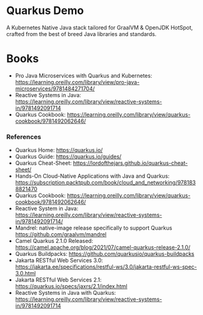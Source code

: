 Quarkus Demo
===============

A Kubernetes Native Java stack tailored for GraalVM & OpenJDK HotSpot, crafted from the best of breed Java libraries and standards.

# Books

* Pro Java Microservices with Quarkus and Kubernetes: https://learning.oreilly.com/library/view/pro-java-microservices/9781484271704/
* Reactive Systems in Java:  https://learning.oreilly.com/library/view/reactive-systems-in/9781492091714
* Quarkus Cookbook: https://learning.oreilly.com/library/view/quarkus-cookbook/9781492062646/

### References

* Quarkus Home: https://quarkus.io/
* Quarkus Guide: https://quarkus.io/guides/
* Quarkus Cheat-Sheet: https://lordofthejars.github.io/quarkus-cheat-sheet/
* Hands-On Cloud-Native Applications with Java and Quarkus: https://subscription.packtpub.com/book/cloud_and_networking/9781838821470
* Quarkus Cookbook: https://learning.oreilly.com/library/view/quarkus-cookbook/9781492062646/
* Reactive System in Java: https://learning.oreilly.com/library/view/reactive-systems-in/9781492091714/
* Mandrel: native-image release specifically to support Quarkus https://github.com/graalvm/mandrel
* Camel Quarkus 2.1.0 Released: https://camel.apache.org/blog/2021/07/camel-quarkus-release-2.1.0/
* Quarkus Buildpacks: https://github.com/quarkusio/quarkus-buildpacks
* Jakarta RESTful Web Services 3.0: https://jakarta.ee/specifications/restful-ws/3.0/jakarta-restful-ws-spec-3.0.html
* Jakarta RESTful Web Services 2.1: https://quarkus.io/specs/jaxrs/2.1/index.html
* Reactive Systems in Java with Quarkus: https://learning.oreilly.com/library/view/reactive-systems-in/9781492091714
